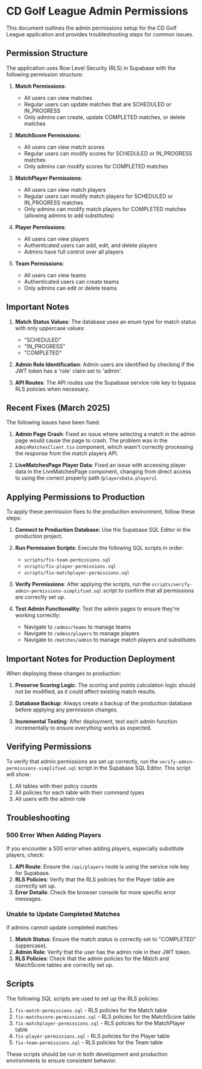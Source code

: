 # CD Golf League Admin Permissions

This document outlines the admin permissions setup for the CD Golf League application and provides troubleshooting steps for common issues.

## Permission Structure

The application uses Row Level Security (RLS) in Supabase with the following permission structure:

1. **Match Permissions**:
   - All users can view matches
   - Regular users can update matches that are SCHEDULED or IN_PROGRESS
   - Only admins can create, update COMPLETED matches, or delete matches

2. **MatchScore Permissions**:
   - All users can view match scores
   - Regular users can modify scores for SCHEDULED or IN_PROGRESS matches
   - Only admins can modify scores for COMPLETED matches

3. **MatchPlayer Permissions**:
   - All users can view match players
   - Regular users can modify match players for SCHEDULED or IN_PROGRESS matches
   - Only admins can modify match players for COMPLETED matches (allowing admins to add substitutes)

4. **Player Permissions**:
   - All users can view players
   - Authenticated users can add, edit, and delete players
   - Admins have full control over all players

5. **Team Permissions**:
   - All users can view teams
   - Authenticated users can create teams
   - Only admins can edit or delete teams

## Important Notes

1. **Match Status Values**: The database uses an enum type for match status with only uppercase values:
   - "SCHEDULED"
   - "IN_PROGRESS"
   - "COMPLETED"

2. **Admin Role Identification**: Admin users are identified by checking if the JWT token has a 'role' claim set to 'admin'.

3. **API Routes**: The API routes use the Supabase service role key to bypass RLS policies when necessary.

## Recent Fixes (March 2025)

The following issues have been fixed:

1. **Admin Page Crash**: Fixed an issue where selecting a match in the admin page would cause the page to crash. The problem was in the `AdminMatchesClient.tsx` component, which wasn't correctly processing the response from the match players API.

2. **LiveMatchesPage Player Data**: Fixed an issue with accessing player data in the LiveMatchesPage component, changing from direct access to using the correct property path (`playersData.players`).

## Applying Permissions to Production

To apply these permission fixes to the production environment, follow these steps:

1. **Connect to Production Database**: Use the Supabase SQL Editor in the production project.

2. **Run Permission Scripts**: Execute the following SQL scripts in order:
   - `scripts/fix-team-permissions.sql`
   - `scripts/fix-player-permissions.sql`
   - `scripts/fix-matchplayer-permissions.sql`

3. **Verify Permissions**: After applying the scripts, run the `scripts/verify-admin-permissions-simplified.sql` script to confirm that all permissions are correctly set up.

4. **Test Admin Functionality**: Test the admin pages to ensure they're working correctly:
   - Navigate to `/admin/teams` to manage teams
   - Navigate to `/admin/players` to manage players
   - Navigate to `/matches/admin` to manage match players and substitutes

## Important Notes for Production Deployment

When deploying these changes to production:

1. **Preserve Scoring Logic**: The scoring and points calculation logic should not be modified, as it could affect existing match results.

2. **Database Backup**: Always create a backup of the production database before applying any permission changes.

3. **Incremental Testing**: After deployment, test each admin function incrementally to ensure everything works as expected.

## Verifying Permissions

To verify that admin permissions are set up correctly, run the `verify-admin-permissions-simplified.sql` script in the Supabase SQL Editor. This script will show:

1. All tables with their policy counts
2. All policies for each table with their command types
3. All users with the admin role

## Troubleshooting

### 500 Error When Adding Players

If you encounter a 500 error when adding players, especially substitute players, check:

1. **API Route**: Ensure the `/api/players` route is using the service role key for Supabase.
2. **RLS Policies**: Verify that the RLS policies for the Player table are correctly set up.
3. **Error Details**: Check the browser console for more specific error messages.

### Unable to Update Completed Matches

If admins cannot update completed matches:

1. **Match Status**: Ensure the match status is correctly set to "COMPLETED" (uppercase).
2. **Admin Role**: Verify that the user has the admin role in their JWT token.
3. **RLS Policies**: Check that the admin policies for the Match and MatchScore tables are correctly set up.

## Scripts

The following SQL scripts are used to set up the RLS policies:

1. `fix-match-permissions.sql` - RLS policies for the Match table
2. `fix-matchscore-permissions.sql` - RLS policies for the MatchScore table
3. `fix-matchplayer-permissions.sql` - RLS policies for the MatchPlayer table
4. `fix-player-permissions.sql` - RLS policies for the Player table
5. `fix-team-permissions.sql` - RLS policies for the Team table

These scripts should be run in both development and production environments to ensure consistent behavior.
